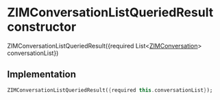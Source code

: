 


# ZIMConversationListQueriedResult constructor







ZIMConversationListQueriedResult({required List&lt;[ZIMConversation](../../zego_uikit_prebuilt_live_audio_room/ZIMConversation-class.md)> conversationList})





## Implementation

```dart
ZIMConversationListQueriedResult({required this.conversationList});
```







